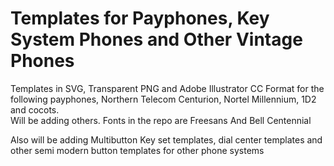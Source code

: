 # Templates for Payphones, Key System Phones and Other Vintage Phones
Templates in SVG, Transparent PNG and Adobe Illustrator CC Format for the following payphones,  Northern Telecom Centurion, Nortel Millennium,  1D2 and cocots.  
Will be adding others.  Fonts in the repo are Freesans And Bell Centennial 

Also will be adding Multibutton Key set templates, dial center templates and other semi modern button templates for other phone systems

